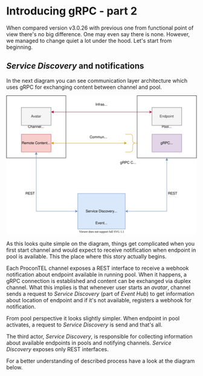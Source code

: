 # Introducing gRPC - part 2

When compared version v3.0.26 with previous one from functional point of view there's no big difference. One may even say there is none. However, we managed to change quiet a lot under the hood. Let's start from beginning.

## _Service Discovery_ and notifications 

In the next diagram you can see communication layer architecture which uses gRPC for exchanging content between channel and pool.

![gRPC communication layer mixed with WCF infrastructure calls](./assets/grpc_switch_concept.svg)

As this looks quite simple on the diagram, things get complicated when you first start channel and would expect to receive notification when endpoint in pool is available. This the place where this story actually begins.

Each ProconTEL channel exposes a REST interface to receive a webhook notification about endpoint available in running pool. When it happens, a gRPC connection is established and content can be exchanged via duplex channel. What this implies is that whenever user starts an _avatar_, channel sends a request to _Service Discovery_ (part of _Event Hub_) to get information about location of endpoint and if it's not available, registers a webhook for notification.

From pool perspective it looks slightly simpler. When endpoint in pool activates, a request to _Service Discovery_ is send and that's all.

The third actor, _Service Discovery_, is responsible for collecting information about available endpoints in pools and notifying channels.  _Service Discovery_ exposes only REST interfaces.

For a better understanding of described process have a look at the diagram below.

